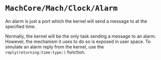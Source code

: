 # ``MachCore/Mach/Clock/Alarm``

An alarm is just a port which the kernel will send a message to at the specified time.

Normally, the kernel will be the only task sending a message to an alarm. However, the mechanism it uses to do so is exposed in user space. To simulate an alarm reply from the kernel, use the ``reply(returning:time:type:)`` function.